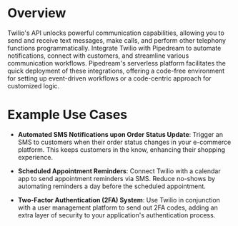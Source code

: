 # Overview

Twilio's API unlocks powerful communication capabilities, allowing you to send and receive text messages, make calls, and perform other telephony functions programmatically. Integrate Twilio with Pipedream to automate notifications, connect with customers, and streamline various communication workflows. Pipedream's serverless platform facilitates the quick deployment of these integrations, offering a code-free environment for setting up event-driven workflows or a code-centric approach for customized logic.

# Example Use Cases

- **Automated SMS Notifications upon Order Status Update**: Trigger an SMS to customers when their order status changes in your e-commerce platform. This keeps customers in the know, enhancing their shopping experience.

- **Scheduled Appointment Reminders**: Connect Twilio with a calendar app to send appointment reminders via SMS. Reduce no-shows by automating reminders a day before the scheduled appointment.

- **Two-Factor Authentication (2FA) System**: Use Twilio in conjunction with a user management platform to send out 2FA codes, adding an extra layer of security to your application's authentication process.
